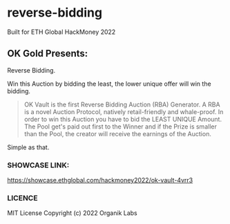 # reverse-bidding
Built for ETH Global HackMoney 2022

## OK Gold Presents:
Reverse Bidding.

Win this Auction by bidding the least, the lower unique offer will win the bidding.

> OK Vault is the first Reverse Bidding Auction (RBA) Generator. A RBA is a novel Auction Protocol, natively retail-friendly and whale-proof. In order to win this Auction you have to bid the LEAST UNIQUE Amount. The Pool get's paid out first to the Winner and if the Prize is smaller than the Pool, the creator will receive the earnings of the Auction.

Simple as that.

### SHOWCASE LINK:

https://showcase.ethglobal.com/hackmoney2022/ok-vault-4vrr3

### LICENCE

MIT License
Copyright (c) 2022 Organik Labs
